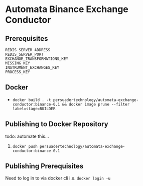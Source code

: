 # Automata Binance Exchange Conductor

## Prerequisites
```
REDIS_SERVER_ADDRESS
REDIS_SERVER_PORT
EXCHANGE_TRANSFORMATIONS_KEY
MISSING_KEY
INSTRUMENT_EXCHANGES_KEY
PROCESS_KEY
```

## Docker
* `docker build . -t persuadertechnology/automata-exchange-conductor:binance-0.1 && docker image prune --filter label=stage=BUILDER`

## Publishing to Docker Repository
todo: automate this...
1. `docker push persuadertechnology/automata-exchange-conductor:binance-0.1`

## Publishing Prerequisites
Need to log in to via docker cli i.e. `docker login -u`
